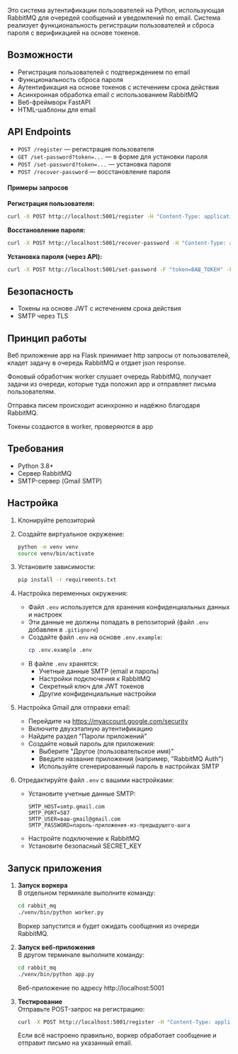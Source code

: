Это система аутентификации пользователей на Python, использующая RabbitMQ для очередей сообщений и уведомлений по email. Система реализует функциональность регистрации пользователей и сброса пароля с верификацией на основе токенов.

## Возможности

- Регистрация пользователей с подтверждением по email
- Функциональность сброса пароля
- Аутентификация на основе токенов с истечением срока действия
- Асинхронная обработка email с использованием RabbitMQ
- Веб-фреймворк FastAPI
- HTML-шаблоны для email

## API Endpoints

- `POST /register` — регистрация пользователя
- `GET /set-password?token=...` — в форме для установки пароля
- `POST /set-password?token=...` — установка пароля 
- `POST /recover-password` — восстановление пароля

#### Примеры запросов

**Регистрация пользователя:**
```bash
curl -X POST http://localhost:5001/register -H "Content-Type: application/json" -d '{"email":"your-email@example.com"}'
```

**Восстановление пароля:**
```bash
curl -X POST http://localhost:5001/recover-password -H "Content-Type: application/json" -d '{"email":"your-email@example.com"}'
```

**Установка пароля (через API):**
```bash
curl -X POST http://localhost:5001/set-password -F "token=ВАШ_ТОКЕН" -F "password=НОВЫЙ_ПАРОЛЬ"
```

## Безопасность

- Токены на основе JWT с истечением срока действия
- SMTP через TLS

## Принцип работы

Веб приложение app на Flask принимает  http запросы от пользователей, кладет задачу в очередь RabbitMQ и отдает json response.

Фоновый обработчик worker слушает очередь RabbitMQ, получает задачи из очереди, которые туда положил app и отправляет письма пользователям.

Отправка писем происходит асинхронно и надёжно благодаря RabbitMQ.

Токены создаются в worker, проверяются в app

## Требования

- Python 3.8+
- Сервер RabbitMQ
- SMTP-сервер (Gmail SMTP)

## Настройка

1. Клонируйте репозиторий
2. Создайте виртуальное окружение:
   ```bash
   python -m venv venv
   source venv/bin/activate
   ```

3. Установите зависимости:
   ```bash
   pip install -r requirements.txt
   ```

4. Настройка переменных окружения:
   - Файл `.env` используется для хранения конфиденциальных данных и настроек
   - Эти данные не должны попадать в репозиторий (файл `.env` добавлен в `.gitignore`)
   - Создайте файл `.env` на основе `.env.example`:
     ```bash
     cp .env.example .env
     ```
   - В файле `.env` хранятся:
     - Учетные данные SMTP (email и пароль)
     - Настройки подключения к RabbitMQ
     - Секретный ключ для JWT токенов
     - Другие конфиденциальные настройки

5. Настройка Gmail для отправки email:
   - Перейдите на https://myaccount.google.com/security
   - Включите двухэтапную аутентификацию
   - Найдите раздел "Пароли приложений"
   - Создайте новый пароль для приложения:
     - Выберите "Другое (пользовательское имя)"
     - Введите название приложения (например, "RabbitMQ Auth")
     - Используйте сгенерированный пароль в настройках SMTP

6. Отредактируйте файл `.env` с вашими настройками:
   - Установите учетные данные SMTP:
     ```
     SMTP_HOST=smtp.gmail.com
     SMTP_PORT=587
     SMTP_USER=ваш-gmail@gmail.com
     SMTP_PASSWORD=пароль-приложения-из-предыдущего-шага
     ```
   - Настройте подключение к RabbitMQ
   - Установите безопасный SECRET_KEY

## Запуск приложения

1. **Запуск воркера**  
   В отдельном терминале выполните команду:
   ```bash
   cd rabbit_mq
   ./venv/bin/python worker.py
   ```
   Воркер запустится и будет ожидать сообщения из очереди RabbitMQ.

2. **Запуск веб-приложения**  
   В другом терминале выполните команду:
   ```bash
   cd rabbit_mq
   ./venv/bin/python app.py
   ```
   Веб-приложение по адресу http://localhost:5001

3. **Тестирование**  
   Отправьте POST-запрос на регистрацию:
   ```bash
   curl -X POST http://localhost:5001/register -H "Content-Type: application/json" -d '{"email": "your-email@example.com"}'
   ```
   Если всё настроено правильно, воркер обработает сообщение и отправит письмо на указанный email.
